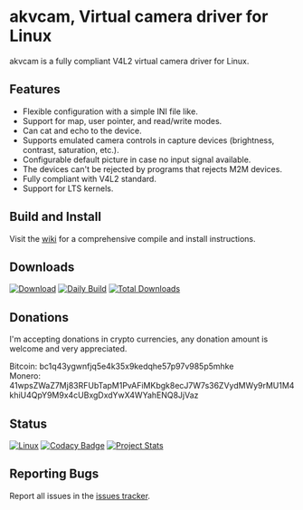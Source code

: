# akvcam, Virtual camera driver for Linux #

akvcam is a fully compliant V4L2 virtual camera driver for Linux.

## Features ##

*   Flexible configuration with a simple INI file like.
*   Support for map, user pointer, and read/write modes.
*   Can cat and echo to the device.
*   Supports emulated camera controls in capture devices (brightness, contrast, saturation, etc.).
*   Configurable default picture in case no input signal available.
*   The devices can't be rejected by programs that rejects M2M devices.
*   Fully compliant with V4L2 standard.
*   Support for LTS kernels.

## Build and Install ##

Visit the [wiki](https://github.com/webcamoid/akvcam/wiki) for a comprehensive compile and install instructions.

## Downloads ##

[![Download](https://img.shields.io/badge/Download-Releases-3f2a7e.svg)](https://github.com/webcamoid/akvcam/releases)
[![Daily Build](https://img.shields.io/badge/Download-Daily%20Build-3f2a7e.svg)](https://bintray.com/webcamoid/webcamoid/akvcam/daily)
[![Total Downloads](https://img.shields.io/github/downloads/webcamoid/akvcam/total.svg?label=Total%20Downloads&color=3f2a7e)](https://tooomm.github.io/github-release-stats/?username=webcamoid&repository=akvcam)

## Donations ##

I'm accepting donations in crypto currencies, any donation amount is welcome and very appreciated.

Bitcoin: bc1q43ygwnfjq5e4k35x9kedqhe57p97v985p5mhke  
Monero: 41wpsZWaZ7Mj83RFUbTapM1PvAFiMKbgk8ecJ7W7s36ZVydMWy9rMU1M4khiU4QpY9M9x4cUBxgDxdYwX4WYahENQ8JjVaz

## Status ##

[![Linux](https://github.com/webcamoid/akvcam/actions/workflows/linux.yml/badge.svg)](https://github.com/webcamoid/akvcam/actions/workflows/linux.yml)
[![Codacy Badge](https://app.codacy.com/project/badge/Grade/eaeeaacb491c498bbffbe2087bc2d4dd)](https://www.codacy.com/gh/webcamoid/akvcam/dashboard?utm_source=github.com&amp;utm_medium=referral&amp;utm_content=webcamoid/akvcam&amp;utm_campaign=Badge_Grade)
[![Project Stats](https://www.openhub.net/p/akvcam/widgets/project_thin_badge.gif)](https://www.openhub.net/p/akvcam)

## Reporting Bugs ##

Report all issues in the [issues tracker](http://github.com/webcamoid/akvcam/issues).
